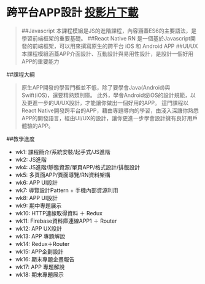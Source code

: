 # 跨平台APP設計 [投影片下載](https://drive.google.com/drive/folders/0ByVfHLrANqS3RFNYSFJIdGc2RDQ?usp=sharing)
>##Javascript
本課程模組是JS的進階課程，內容涵蓋ES6的主要語法，是學習前端框架的重要基礎。
##React Native
RN 是一個基於Javascript開發的前端框架，可以用來撰寫原生的跨平台 iOS 和 Android APP
##UI/UX
本課程模組涵蓋APP介面設計、互動設計與易用性設計，是設計一個好用APP的重要能力

##課程大綱
>原生APP開發的學習門檻並不低，除了要學會Java(Android)與Swift(iOS)，還要精熟類別庫。 此外，學會Android或iOS的設計規範，以及更進一步的UI/UX設計，才能讓你做出一個好用的APP。 這門課程以React Native開發跨平台的APP，藉由專題導向的學習，由淺入深讓你熟悉APP的開發語言，經由UI/UX的設計，讓你更進一步學會設計擁有良好用戶體驗的APP。

##教學進度
- wk1: 課程簡介/系統安裝/起手式/JS進階
- wk2: JS進階
- wk4: JS進階/靜態資源/單頁APP/格式設計/排版設計
- wk5: 多頁面APP/頁面導覽/RN資料架構
- wk6: APP UI設計
- wk7: 導覽設計Pattern + 手機內部資源利用
- wk8: APP UI設計
- wk9: 期中專題展示 
- wk10: HTTP連線取得資料 ＋ Redux   
- wk11: Firebase資料庫連線APP1 ＋ Router
- wk12: APP UX設計
- wk13: APP 專題解說
- wk14: Redux＋Router
- wk15: APP企劃設計
- wk16: 期末專題企畫報告  
- wk17: APP 專題解說
- wk18: 期末專題展示
